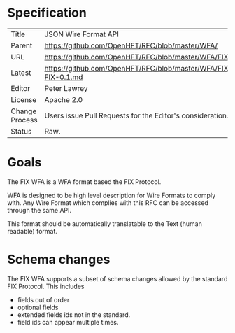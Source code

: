 # Specification

|         |                                                                         |
|:------- | ----------------------------------------------------------------------- |
| Title   | JSON Wire Format API                                                    |
| Parent  | https://github.com/OpenHFT/RFC/blob/master/WFA/                         |
| URL     | https://github.com/OpenHFT/RFC/blob/master/WFA/FIX                      |
| Latest  | https://github.com/OpenHFT/RFC/blob/master/WFA/FIX/WFA-FIX-0.1.md       |
| Editor  | Peter Lawrey                                                            |
| License | Apache 2.0                                                              |
| Change Process | Users issue Pull Requests for the Editor's consideration.        |
| Status  | Raw.                                                                    |

# Goals
The FIX WFA is a WFA format based the FIX Protocol.

WFA is designed to be high level description for Wire Formats to comply with.  Any Wire Format which complies with this RFC can be accessed through the same API.

This format should be automatically translatable to the Text (human readable) format.

# Schema changes
The FIX WFA supports a subset of schema changes allowed by the standard FIX Protocol.  This includes

 - fields out of order
 - optional fields
 - extended fields ids not in the standard.
 - field ids can appear multiple times.